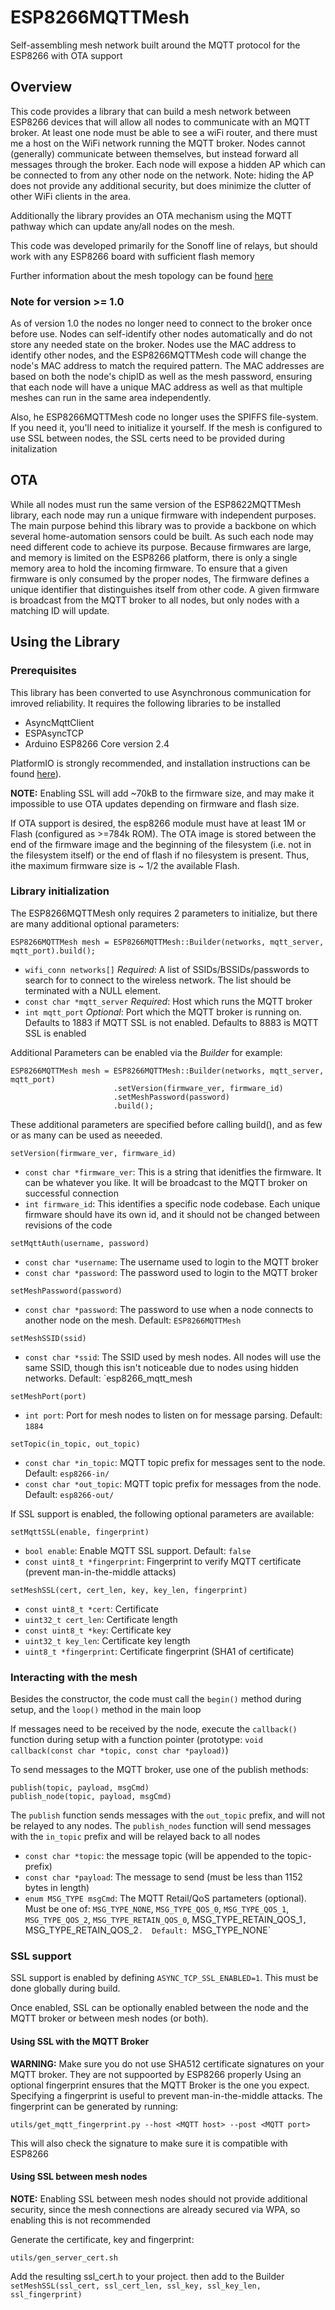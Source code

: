 # ESP8266MQTTMesh
Self-assembling mesh network built around the MQTT protocol for the ESP8266 with OTA support

## Overview
This code provides a library that can build a mesh network between ESP8266 devices that will allow all nodes to communicate
with an MQTT broker.  At least one node must be able to see a wiFi router, and there must me a host on the WiFi network running
the MQTT broker.
Nodes cannot (generally) communicate between themselves, but instead forward all messages through the broker.
Each node will expose a hidden AP which can be connected to from any other node on the network.  Note:  hiding the AP does not provide
any additional security, but does minimize the clutter of other WiFi clients in the area.

Additionally the library provides an OTA mechanism using the MQTT pathway which can update any/all nodes on the mesh.

This code was developed primarily for the Sonoff line of relays, but should work with any ESP8266 board with sufficient flash memory

Further information about the mesh topology can be found [here](docs/MeshTopology.md)

### Note for version >= 1.0
As of version 1.0 the nodes no longer need to connect to the broker once before use.  Nodes can self-identify other nodes automatically
and do not store any needed state on the broker.  Nodes use the MAC address to identify other nodes, and the ESP8266MQTTMesh code
will change the node's MAC address to match the required pattern.  The MAC addresses are based on both the node's chipID as well as the mesh password, ensuring that each node will have a unique MAC address as well as that multiple meshes can run in the same area independently.

Also, he ESP8266MQTTMesh code no longer uses the SPIFFS file-system.  If you need it, you'll need to initialize it yourself.  If
the mesh is configured to use SSL between nodes, the SSL certs need to be provided during initalization

## OTA
While all nodes must run the same version of the ESP8622MQTTMesh library, each node may run a unique firmware with independent purposes.
The main purpose behind this library was to provide a backbone on which several home-automation sensors could be built.  As such
each node may need different code to achieve its purpose.  Because firmwares are large, and memory is limited on the ESP8266 platform,
there is only a single memory area to hold the incoming firmware.  To ensure that a given firmware is only consumed by the proper nodes,
The firmware defines a unique identifier that distinguishes itself from other code.  A given firmware is broadcast from the MQTT
broker to all nodes, but only nodes with a matching ID will update.

## Using the Library
### Prerequisites
This library has been converted to use Asynchronous communication for imroved reliability.  It requires the following libraries to be installed
* AsyncMqttClient
* ESPAsyncTCP
* Arduino ESP8266 Core version 2.4

PlatformIO is strongly recommended, and installation instructions can be found [here](http://docs.platformio.org/en/latest/platforms/espressif8266.html)).

**NOTE:** Enabling SSL will add ~70kB to the firmware size, and may make it impossible to use OTA updates depending on firmware and flash size.

If OTA support is desired, the esp8266 module must have at least 1M or Flash (configured as >=784k ROM).  The OTA image is stored
between the end of the firmware image and the beginning of the filesystem (i.e. not in the filesystem itself) or the end of flash if
no filesystem is present.  Thus, ithe maximum firmware size is ~ 1/2 the available Flash.

### Library initialization
The ESP8266MQTTMesh only requires 2 parameters to initialize, but there are many additional optional parameters:
```
ESP8266MQTTMesh mesh = ESP8266MQTTMesh::Builder(networks, mqtt_server, mqtt_port).build();
```
- `wifi_conn networks[]` *Required*: A list of SSIDs/BSSIDs/passwords to search for to connect to the wireless network.  The list should be terminated with a NULL element.
- `const char *mqtt_server` *Required*: Host which runs the MQTT broker
- `int mqtt_port` *Optional*: Port which the MQTT broker is running on.  Defaults to 1883 if MQTT SSL is not enabled.  Defaults to 8883 is MQTT SSL is enabled

Additional Parameters can be enabled via the *Builder* for example:
```
ESP8266MQTTMesh mesh = ESP8266MQTTMesh::Builder(networks, mqtt_server, mqtt_port)
                       .setVersion(firmware_ver, firmware_id)
                       .setMeshPassword(password)
                       .build();
```
These additional parameters are specified before calling build(), and as few or as many can be used as neeeded.

```
setVersion(firmware_ver, firmware_id)
```
- `const char *firmware_ver`: This is a string that idenitfies the firmware.  It can be whatever you like.  It will be broadcast to the MQTT broker on successful connection
- `int firmware_id`:  This identifies a specific node codebase.  Each unique firmware should have its own id, and it should not be changed between revisions of the code

```
setMqttAuth(username, password)
```
- `const char *username`: The username used to login to the MQTT broker
- `const char *password`: The password used to login to the MQTT broker

```
setMeshPassword(password)
```
- `const char *password`: The password to use when a node connects to another node on the mesh.  Default: `ESP8266MQTTMesh`

```
setMeshSSID(ssid)
```
- `const char *ssid`: The SSID used by mesh nodes.  All nodes will use the same SSID, though this isn't noticeable due to nodes using hidden networks.  Default: `esp8266_mqtt_mesh

```
setMeshPort(port)
```
- `int port`: Port for mesh nodes to listen on for message parsing. Default: `1884`

```
setTopic(in_topic, out_topic)
```
- `const char *in_topic`: MQTT topic prefix for messages sent to the node.  Default: `esp8266-in/`
- `const char *out_topic`: MQTT topic prefix for messages from the node. Default: `esp8266-out/`

If SSL support is enabled, the following optional parameters are available:
```
setMqttSSL(enable, fingerprint)
```
- `bool enable`: Enable MQTT SSL support.  Default: `false`
- `const uint8_t *fingerprint`: Fingerprint to verify MQTT certificate (prevent man-in-the-middle attacks)

```
setMeshSSL(cert, cert_len, key, key_len, fingerprint)
```
- `const uint8_t *cert`: Certificate
- `uint32_t cert_len`: Certificate length
- `const uint8_t *key`: Certificate key
- `uint32_t key_len`: Certificate key length
- `uint8_t *fingerprint`: Certificate fingerprint (SHA1 of certificate)

### Interacting with the mesh
Besides the constructor, the code must call the `begin()` method during setup, and the `loop()` method in the main loop

If messages need to be received by the node, execute the `callback()` function during setup with a function pointer
(prototype: `void callback(const char *topic, const char *payload)`)

To send messages to the MQTT broker, use one of the publish methods:
```
publish(topic, payload, msgCmd)
publish_node(topic, payload, msgCmd)
```
The `publish` function sends messages with the `out_topic` prefix, and will not be relayed to any nodes.  The `publish_nodes`
function will send messages with the `in_topic` prefix and will be relayed back to all nodes

- `const char *topic`: the message topic (will be appended to the topic-prefix)
- `const char *payload`: The message to send (must be less than 1152 bytes in length)
- `enum MSG_TYPE msgCmd`: The MQTT Retail/QoS partameters (optional).  Must be one of: `MSG_TYPE_NONE`,
  `MSG_TYPE_QOS_0`, `MSG_TYPE_QOS_1`, `MSG_TYPE_QOS_2`, `MSG_TYPE_RETAIN_QOS_0`, MSG_TYPE_RETAIN_QOS_1`,
  `MSG_TYPE_RETAIN_QOS_2`.  Default: `MSG_TYPE_NONE`

### SSL support
SSL support is enabled by defining `ASYNC_TCP_SSL_ENABLED=1`.  This must be done globally during build.

Once enabled, SSL can be optionally enabled between the node and the MQTT broker or between mesh nodes (or both).

#### Using SSL with the MQTT Broker
**WARNING:** Make sure you do not use SHA512 certificate signatures on your MQTT broker.  They are not suppoorted by ESP8266 properly
Using an optional fingerprint ensures that the MQTT Broker is the one you expect.  Specifying a fingerprint is useful to prevent man-in-the-middle attacks.
The fingerprint can be generated by running:
```
utils/get_mqtt_fingerprint.py --host <MQTT host> --post <MQTT port>
```
This will also check the signature to make sure it is compatible with ESP8266

#### Using SSL between mesh nodes
**NOTE:** Enabling SSL between mesh nodes should not provide additional security, since the mesh connections are already secured via WPA, so enabling this is not recommended

Generate the certificate, key and fingerprint:
```
utils/gen_server_cert.sh
```

Add the resulting ssl_cert.h to your project.  then add to the Builder `setMeshSSL(ssl_cert, ssl_cert_len, ssl_key, ssl_key_len, ssl_fingerprint)`

